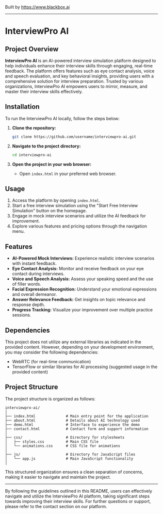 
Built by https://www.blackbox.ai

---

# InterviewPro AI

## Project Overview

**InterviewPro AI** is an AI-powered interview simulation platform designed to help individuals enhance their interview skills through engaging, real-time feedback. The platform offers features such as eye contact analysis, voice and speech evaluation, and key behavioral insights, providing users with a comprehensive solution for interview preparation. Trusted by various organizations, InterviewPro AI empowers users to mirror, measure, and master their interview skills effectively.

## Installation

To run the InterviewPro AI locally, follow the steps below:

1. **Clone the repository:**
   ```bash
   git clone https://github.com/username/interviewpro-ai.git
   ```

2. **Navigate to the project directory:**
   ```bash
   cd interviewpro-ai
   ```

3. **Open the project in your web browser:**
   - Open `index.html` in your preferred web browser.

## Usage

1. Access the platform by opening `index.html`.
2. Start a free interview simulation using the "Start Free Interview Simulation" button on the homepage.
3. Engage in mock interview scenarios and utilize the AI feedback for improvement.
4. Explore various features and pricing options through the navigation menu.

## Features

- **AI-Powered Mock Interviews:** Experience realistic interview scenarios with instant feedback.
- **Eye Contact Analysis:** Monitor and receive feedback on your eye contact during interviews.
- **Voice and Speech Analysis:** Assess your speaking speed and the use of filler words.
- **Facial Expression Recognition:** Understand your emotional expressions and overall demeanor.
- **Answer Relevance Feedback:** Get insights on topic relevance and response depth.
- **Progress Tracking:** Visualize your improvement over multiple practice sessions.

## Dependencies

This project does not utilize any external libraries as indicated in the provided content. However, depending on your development environment, you may consider the following dependencies:

- WebRTC (for real-time communication)
- TensorFlow or similar libraries for AI processing (suggested usage in the provided content)

## Project Structure

The project structure is organized as follows:

```
interviewpro-ai/
│
├── index.html              # Main entry point for the application
├── about.html              # Details about AI technology used
├── demo.html               # Interface to experience the demo
├── contact.html            # Contact form and support information
│
├── css/                    # Directory for stylesheets
│   ├── styles.css          # Main CSS file
│   └── animations.css      # CSS file for animations
│
├── js/                     # Directory for JavaScript files
│   └── app.js              # Main JavaScript functionality
│
```

This structured organization ensures a clean separation of concerns, making it easier to navigate and maintain the project.

---

By following the guidelines outlined in this README, users can effectively navigate and utilize the InterviewPro AI platform, taking significant steps towards improving their interview skills. For further questions or support, please refer to the contact section on our platform.